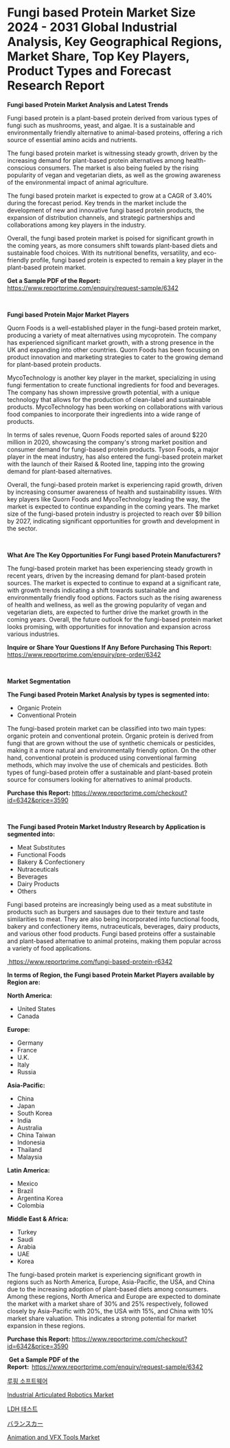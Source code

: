 <p><h1>Fungi based Protein Market Size 2024 - 2031 Global Industrial Analysis, Key Geographical Regions, Market Share, Top Key Players, Product Types and Forecast Research Report</h1></p><p><strong>Fungi based Protein Market Analysis and Latest Trends</strong></p>
<p><p>Fungi based protein is a plant-based protein derived from various types of fungi such as mushrooms, yeast, and algae. It is a sustainable and environmentally friendly alternative to animal-based proteins, offering a rich source of essential amino acids and nutrients.</p><p>The fungi based protein market is witnessing steady growth, driven by the increasing demand for plant-based protein alternatives among health-conscious consumers. The market is also being fueled by the rising popularity of vegan and vegetarian diets, as well as the growing awareness of the environmental impact of animal agriculture.</p><p>The fungi based protein market is expected to grow at a CAGR of 3.40% during the forecast period. Key trends in the market include the development of new and innovative fungi based protein products, the expansion of distribution channels, and strategic partnerships and collaborations among key players in the industry.</p><p>Overall, the fungi based protein market is poised for significant growth in the coming years, as more consumers shift towards plant-based diets and sustainable food choices. With its nutritional benefits, versatility, and eco-friendly profile, fungi based protein is expected to remain a key player in the plant-based protein market.</p></p>
<p><strong>Get a Sample PDF of the Report:&nbsp;</strong> <a href="https://www.reportprime.com/enquiry/request-sample/6342">https://www.reportprime.com/enquiry/request-sample/6342</a></p>
<p>&nbsp;</p>
<p><strong>Fungi based Protein Major Market Players</strong></p>
<p><p>Quorn Foods is a well-established player in the fungi-based protein market, producing a variety of meat alternatives using mycoprotein. The company has experienced significant market growth, with a strong presence in the UK and expanding into other countries. Quorn Foods has been focusing on product innovation and marketing strategies to cater to the growing demand for plant-based protein products.</p><p>MycoTechnology is another key player in the market, specializing in using fungi fermentation to create functional ingredients for food and beverages. The company has shown impressive growth potential, with a unique technology that allows for the production of clean-label and sustainable products. MycoTechnology has been working on collaborations with various food companies to incorporate their ingredients into a wide range of products.</p><p>In terms of sales revenue, Quorn Foods reported sales of around $220 million in 2020, showcasing the company's strong market position and consumer demand for fungi-based protein products. Tyson Foods, a major player in the meat industry, has also entered the fungi-based protein market with the launch of their Raised & Rooted line, tapping into the growing demand for plant-based alternatives.</p><p>Overall, the fungi-based protein market is experiencing rapid growth, driven by increasing consumer awareness of health and sustainability issues. With key players like Quorn Foods and MycoTechnology leading the way, the market is expected to continue expanding in the coming years. The market size of the fungi-based protein industry is projected to reach over $9 billion by 2027, indicating significant opportunities for growth and development in the sector.</p></p>
<p>&nbsp;</p>
<p><strong>What Are The Key Opportunities For Fungi based Protein Manufacturers?</strong></p>
<p><p>The fungi-based protein market has been experiencing steady growth in recent years, driven by the increasing demand for plant-based protein sources. The market is expected to continue to expand at a significant rate, with growth trends indicating a shift towards sustainable and environmentally friendly food options. Factors such as the rising awareness of health and wellness, as well as the growing popularity of vegan and vegetarian diets, are expected to further drive the market growth in the coming years. Overall, the future outlook for the fungi-based protein market looks promising, with opportunities for innovation and expansion across various industries.</p></p>
<p><strong>Inquire or Share Your Questions If Any Before Purchasing This Report:</strong> <a href="https://www.reportprime.com/enquiry/pre-order/6342">https://www.reportprime.com/enquiry/pre-order/6342</a></p>
<p>&nbsp;</p>
<p><strong>Market Segmentation</strong></p>
<p><strong>The Fungi based Protein Market Analysis by types is segmented into:</strong></p>
<p><ul><li>Organic Protein</li><li>Conventional Protein</li></ul></p>
<p><p>The fungi-based protein market can be classified into two main types: organic protein and conventional protein. Organic protein is derived from fungi that are grown without the use of synthetic chemicals or pesticides, making it a more natural and environmentally friendly option. On the other hand, conventional protein is produced using conventional farming methods, which may involve the use of chemicals and pesticides. Both types of fungi-based protein offer a sustainable and plant-based protein source for consumers looking for alternatives to animal products.</p></p>
<p><strong>Purchase this Report:&nbsp;</strong><a href="https://www.reportprime.com/checkout?id=6342&price=3590">https://www.reportprime.com/checkout?id=6342&price=3590</a></p>
<p>&nbsp;</p>
<p><strong>The Fungi based Protein Market Industry Research by Application is segmented into:</strong></p>
<p><ul><li>Meat Substitutes</li><li>Functional Foods</li><li>Bakery & Confectionery</li><li>Nutraceuticals</li><li>Beverages</li><li>Dairy Products</li><li>Others</li></ul></p>
<p><p>Fungi based proteins are increasingly being used as a meat substitute in products such as burgers and sausages due to their texture and taste similarities to meat. They are also being incorporated into functional foods, bakery and confectionery items, nutraceuticals, beverages, dairy products, and various other food products. Fungi based proteins offer a sustainable and plant-based alternative to animal proteins, making them popular across a variety of food applications.</p></p>
<p><a href="https://www.reportprime.com/fungi-based-protein-r6342">&nbsp;https://www.reportprime.com/fungi-based-protein-r6342</a></p>
<p><strong>In terms of Region, the Fungi based Protein Market Players available by Region are:</strong></p>
<p>
    <p> <strong> North America: </strong>
        <ul>
            <li>United States</li>
            <li>Canada</li>
        </ul>
        </p> 
    <p> <strong> Europe: </strong>
        <ul>
            <li>Germany</li>
            <li>France</li>
            <li>U.K.</li>
            <li>Italy</li>
            <li>Russia</li>
        </ul>
        </p> 
    <p> <strong> Asia-Pacific: </strong>
        <ul>
            <li>China</li>
            <li>Japan</li>
            <li>South Korea</li>
            <li>India</li>
            <li>Australia</li>
            <li>China Taiwan</li>
            <li>Indonesia</li>
            <li>Thailand</li>
            <li>Malaysia</li>
        </ul>
        </p> 
    <p> <strong> Latin America: </strong>
        <ul>
            <li>Mexico</li>
            <li>Brazil</li>
            <li>Argentina Korea</li>
            <li>Colombia</li>
        </ul>
        </p> 
    <p> <strong> Middle East & Africa: </strong>
        <ul>
            <li>Turkey</li>
            <li>Saudi</li>
            <li>Arabia</li>
            <li>UAE</li>
            <li>Korea</li>
        </ul>
    </p>
    </p>
<p><p>The fungi-based protein market is experiencing significant growth in regions such as North America, Europe, Asia-Pacific, the USA, and China due to the increasing adoption of plant-based diets among consumers. Among these regions, North America and Europe are expected to dominate the market with a market share of 30% and 25% respectively, followed closely by Asia-Pacific with 20%, the USA with 15%, and China with 10% market share valuation. This indicates a strong potential for market expansion in these regions.</p></p>
<p><strong>Purchase this Report: </strong><a href="https://www.reportprime.com/checkout?id=6342&price=3590">https://www.reportprime.com/checkout?id=6342&price=3590</a></p>
<p>&nbsp;<strong>Get a Sample PDF of the Report:&nbsp;&nbsp;</strong><a href="https://www.reportprime.com/enquiry/request-sample/6342">https://www.reportprime.com/enquiry/request-sample/6342</a></p>
<p><strong></strong></p>
<p><p><a href="https://medium.com/@constantinvon/%EB%A3%A8%ED%95%91-%EC%86%8C%ED%94%84%ED%8A%B8%EC%9B%A8%EC%96%B4-%EC%8B%9C%EC%9E%A5-%EC%97%AD%ED%95%99%EC%9D%84-%ED%83%90%EC%83%89-%EA%B8%80%EB%A1%9C%EB%B2%8C-%EB%8F%99%ED%96%A5%EA%B3%BC-%EB%AF%B8%EB%9E%98-%EC%84%B1%EC%9E%A5-%EC%A0%84%EB%A7%9D-2024-2031-%EC%9D%80-165%ED%8E%98%EC%9D%B4%EC%A7%80%EC%97%90-%EA%B1%B8%EC%B3%90-%EB%8B%A4%EB%A3%A8%EA%B3%A0-%EC%9E%88%EC%8A%B5%EB%8B%88%EB%8B%A4-182406d5ed68">루핑 소프트웨어</a></p><p><a href="https://medium.com/@max.sanderson5645/global-industrial-articulated-robotics-market-size-is-expected-to-reach-at-a-cagr-of-10-1-a662ccd49be1">Industrial Articulated Robotics Market</a></p><p><a href="https://medium.com/@daveblock56/ldh-%EC%8B%9C%EC%9E%A5-%EA%B2%80%EC%82%AC-%EA%B8%80%EB%A1%9C%EB%B2%8C-%EB%B0%8F-%EC%A7%80%EC%97%AD-%EB%B6%84%EC%84%9D-%EC%98%81%EC%97%AD-%EA%B5%AD%EA%B0%80-%EC%88%98%EC%A4%80-%EB%B6%84%EC%84%9D-%EB%B0%8F-%EA%B2%BD%EC%9F%81-%ED%92%8D%EA%B2%BD%EC%97%90-%EC%B4%88%EC%A0%90%EC%9D%84-%EB%A7%9E%EC%B6%A4-0e2599da9f8e">LDH 테스트</a></p><p><a href="https://medium.com/@addyserr7687/%E3%82%B0%E3%83%AD%E3%83%BC%E3%83%90%E3%83%AB%E3%83%90%E3%83%A9%E3%83%B3%E3%82%B9%E3%82%AB%E3%83%BC%E3%83%9E%E3%83%BC%E3%82%B1%E3%83%83%E3%83%88%E3%81%AF-2024%E5%B9%B4%E3%81%8B%E3%82%892031%E5%B9%B4%E3%81%AE%E6%9C%9F%E9%96%93%E3%81%AB-%E5%B9%B4%E5%B9%B3%E5%9D%87%E6%88%90%E9%95%B7%E7%8E%877-6-%E3%81%A7%E6%88%90%E9%95%B7%E3%81%99%E3%82%8B%E3%81%A8%E4%BA%88%E6%B8%AC%E3%81%95%E3%82%8C%E3%81%A6%E3%81%84%E3%81%BE%E3%81%99-653db542e12e">バランスカー</a></p><p><a href="https://medium.com/@carlahoustonh51/global-animation-and-vfx-tools-market-size-and-market-trends-analysis-by-regional-outlook-56bf7663c5ef">Animation and VFX Tools Market</a></p></p>